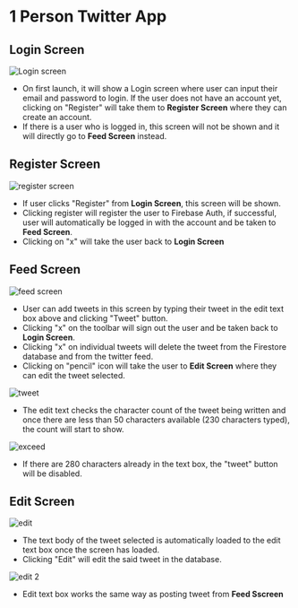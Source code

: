 # **1 Person Twitter App**

## **Login Screen**

![Login screen](https://user-images.githubusercontent.com/37413949/113508211-4a039280-9581-11eb-848d-098c302a188b.PNG)

- On first launch, it will show a Login screen where user can input their email and password to login. If the user does not have an account yet, clicking on "Register" will take them to **Register Screen** where they can create an account.
- If there is a user who is logged in, this screen will not be shown and it will directly go to **Feed Screen** instead.

## **Register Screen**

![register screen](https://user-images.githubusercontent.com/37413949/113508213-4a9c2900-9581-11eb-8deb-3311e325ed75.PNG)

- If user clicks "Register" from **Login Screen**, this screen will be shown. 
- Clicking register will register the user to Firebase Auth, if successful, user will automatically be logged in with the account and be taken to **Feed Screen**.
- Clicking on "x" will take the user back to **Login Screen**

## **Feed Screen**

![feed screen](https://user-images.githubusercontent.com/37413949/113516950-b5645900-95af-11eb-944b-e1c579ad6351.PNG)

- User can add tweets in this screen by typing their tweet in the edit text box above and clicking "Tweet" button.
- Clicking "x" on the toolbar will sign out the user and be taken back to **Login Screen**.
- Clicking "x" on individual tweets will delete the tweet from the Firestore database and from the twitter feed.
- Clicking on "pencil" icon will take the user to **Edit Screen** where they can edit the tweet selected.

![tweet](https://user-images.githubusercontent.com/37413949/113516967-d036cd80-95af-11eb-9333-d8019c0d8359.PNG)

- The edit text checks the character count of the tweet being written and once there are less than 50 characters available (230 characters typed), the count will start to show.

![exceed](https://user-images.githubusercontent.com/37413949/113516953-bdbc9400-95af-11eb-93a5-9857c7f12882.PNG)

- If there are 280 characters already in the text box, the "tweet" button will be disabled.

## **Edit Screen**

![edit](https://user-images.githubusercontent.com/37413949/113516991-f2305000-95af-11eb-9b0c-46ab0f6b8dde.PNG)

- The text body of the tweet selected is automatically loaded to the edit text box once the screen has loaded.
- Clicking "Edit" will edit the said tweet in the database.

![edit 2](https://user-images.githubusercontent.com/37413949/113516992-f3617d00-95af-11eb-9608-ca0e6ee36761.PNG)

- Edit text box works the same way as posting tweet from **Feed Sscreen**





